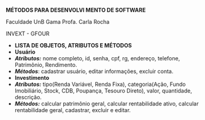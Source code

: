 **MÉTODOS  PARA  DESENVOLVI MENTO  DE  SOFTWARE**

Faculdade UnB Gama Profa. Carla Rocha

INVEXT - GFOUR

- **LISTA DE OBJETOS, ATRIBUTOS E MÉTODOS**
- **Usuário**
- ***Atributos:*** nome completo, id, senha, cpf, rg, endereço, telefone, Patrimônio, Rendimento.
- ***Métodos***: cadastrar usuário, editar informações, excluir conta.
- **Investimento**
- ***Atributos:*** tipo(Renda Variável, Renda Fixa), categoria(Ação, Fundo Imobiliário, Stock, CDB, Poupança, Tesouro Direto), valor, quantidade, descrição.
- ***Métodos:*** calcular patrimônio geral, calcular rentabilidade ativo, calcular rentabilidade geral, cadastrar, excluir e editar.

